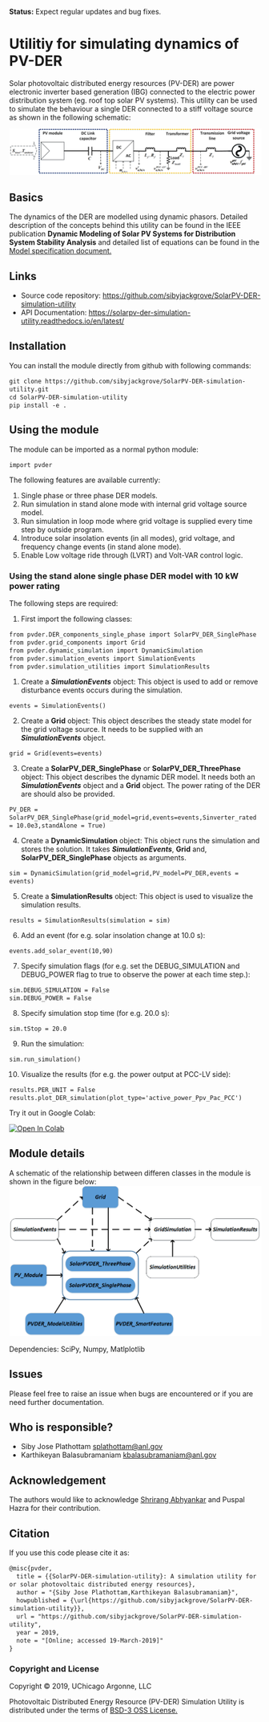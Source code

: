 
**Status:** Expect regular updates and bug fixes.
# Utilitiy for simulating dynamics of PV-DER

Solar photovoltaic distributed energy resources (PV-DER) are power electronic inverter based generation (IBG) connected to the electric power distribution system (eg. roof top solar PV systems). This utility can be used to simulate the behaviour a single DER connected to a stiff voltage source as shown in the following schematic:

![schematic of PV-DER](PVDER_schematic.png)

## Basics
The dynamics of the DER are modelled using dynamic phasors. Detailed description of the concepts behind this utility can be found in the IEEE publication **Dynamic Modeling of Solar PV Systems for Distribution System Stability Analysis** and detailed list of equations can be found in the [Model specification document.](docs/PV_DER_model_specification_rev3.docx)

## Links
* Source code repository: https://github.com/sibyjackgrove/SolarPV-DER-simulation-utility
* API Documentation: https://solarpv-der-simulation-utility.readthedocs.io/en/latest/

## Installation
You can install the module directly from github with following commands:
```
git clone https://github.com/sibyjackgrove/SolarPV-DER-simulation-utility.git
cd SolarPV-DER-simulation-utility
pip install -e .
```
## Using the module
The module can be imported as a normal python module:
```
import pvder
```
The following features are available currently:
1. Single phase or three phase DER models.
2. Run simulation in stand alone mode with internal grid voltage source model.
3. Run simulation in loop mode where grid voltage is supplied every time step by outside program.
4. Introduce solar insolation events (in all modes), grid voltage, and frequency change events (in stand alone mode).
5. Enable Low voltage ride through (LVRT) and Volt-VAR control logic. 

### Using the stand alone single phase DER model with 10 kW power rating
The following steps are required:
1. First import the following classes:
```
from pvder.DER_components_single_phase import SolarPV_DER_SinglePhase
from pvder.grid_components import Grid
from pvder.dynamic_simulation import DynamicSimulation
from pvder.simulation_events import SimulationEvents
from pvder.simulation_utilities import SimulationResults
```
1. Create a **_SimulationEvents_** object: This object is used to add or remove disturbance events occurs during the simulation.
```
events = SimulationEvents()
```
2. Create a **Grid** object: This object describes the steady state model for the grid voltage source. It needs to be supplied with an **_SimulationEvents_** object.
```
grid = Grid(events=events)
```
3. Create a **SolarPV_DER_SinglePhase** or **SolarPV_DER_ThreePhase** object: This object describes the dynamic DER model. It needs both an **_SimulationEvents_** object and a **Grid** object. The power rating of the DER are should also be provided.
```
PV_DER = SolarPV_DER_SinglePhase(grid_model=grid,events=events,Sinverter_rated = 10.0e3,standAlone = True)
```
4. Create a **DynamicSimulation** object: This object runs the simulation and stores the solution. It takes **_SimulationEvents_**, **Grid** and, **SolarPV_DER_SinglePhase** objects as arguments.
```
sim = DynamicSimulation(grid_model=grid,PV_model=PV_DER,events = events)
```
5. Create a **SimulationResults** object: This object is used to visualize the simulation results.
```
results = SimulationResults(simulation = sim)
```
6. Add an event (for e.g. solar insolation change at 10.0 s):
```
events.add_solar_event(10,90)
```
7. Specify simulation flags (for e.g. set the DEBUG_SIMULATION and DEBUG_POWER flag to true to observe the power at each time step.):
```
sim.DEBUG_SIMULATION = False
sim.DEBUG_POWER = False
```
8. Specify simulation stop time (for e.g. 20.0 s):
```
sim.tStop = 20.0
```
9. Run the simulation:
```
sim.run_simulation()
```
10. Visualize the results (for e.g. the power output at PCC-LV side):
```
results.PER_UNIT = False
results.plot_DER_simulation(plot_type='active_power_Ppv_Pac_PCC')
```
Try it out in Google Colab:

[![Open In Colab](https://colab.research.google.com/assets/colab-badge.svg)](https://colab.research.google.com/github/sibyjackgrove/SolarPV-DER-simulation-utility/blob/master/examples/PV-DER_usage_example.ipynb)

## Module details
A schematic of the relationship between differen classes in the module is shown in the figure below:
![schematic of software architecture](docs/software_architecture.png)

Dependencies: SciPy, Numpy, Matlplotlib

## Issues
Please feel free to raise an issue when bugs are encountered or if you are need further documentation.

## Who is responsible?
- Siby Jose Plathottam splathottam@anl.gov
- Karthikeyan Balasubramaniam kbalasubramaniam@anl.gov

## Acknowledgement
The authors would like to acknowledge [Shrirang Abhyankar](https://github.com/abhyshr) and Puspal Hazra for their contribution.

## Citation
If you use this code please cite it as:
```
@misc{pvder,
  title = {{SolarPV-DER-simulation-utility}: A simulation utility for or solar photovoltaic distributed energy resources},
  author = "{Siby Jose Plathottam,Karthikeyan Balasubramaniam}",
  howpublished = {\url{https://github.com/sibyjackgrove/SolarPV-DER-simulation-utility}},
  url = "https://github.com/sibyjackgrove/SolarPV-DER-simulation-utility",
  year = 2019,
  note = "[Online; accessed 19-March-2019]"
}
```
### Copyright and License
Copyright © 2019, UChicago Argonne, LLC

Photovoltaic Distributed Energy Resource (PV-DER) Simulation Utility is distributed under the terms of [BSD-3 OSS License.](LICENSE)
